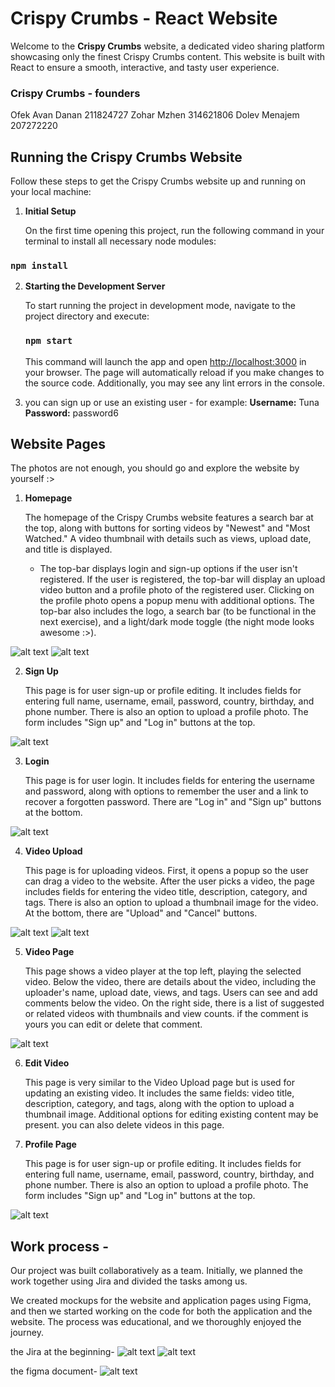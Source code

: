# Crispy Crumbs - React Website

Welcome to the **Crispy Crumbs** website, a dedicated video sharing platform showcasing only the finest Crispy Crumbs content. This website is built with React to ensure a smooth, interactive, and tasty user experience.


### Crispy Crumbs - founders
Ofek Avan Danan 211824727
Zohar Mzhen 314621806
Dolev Menajem 207272220

## Running the Crispy Crumbs Website

Follow these steps to get the Crispy Crumbs website up and running on your local machine:

1. **Initial Setup**
   
   On the first time opening this project, run the following command in your terminal to install all necessary node modules:
   
  ### `npm install`


2. **Starting the Development Server**

   To start running the project in development mode, navigate to the project directory and execute:
   
   ### `npm start`
   
   This command will launch the app and open [http://localhost:3000](http://localhost:3000) in your browser. The page will automatically reload if you make changes to the source code. Additionally, you may see any lint errors in the console.

3. you can sign up or use an existing user - for example:
   **Username:** Tuna
   **Password:** password6

## Website Pages
The photos are not enough, you should go and explore the website by yourself :>

1. **Homepage**
   
   The homepage of the Crispy Crumbs website features a search bar at the top, along with buttons for sorting videos by "Newest" and "Most Watched." A video thumbnail with details such as views, upload date, and title is displayed.
   
   - The top-bar displays login and sign-up options if the user isn't registered. If the user is registered, the top-bar will display an upload video button and a profile photo of the registered user. Clicking on the profile photo opens a popup menu with additional options. The top-bar also includes the logo, a search bar (to be functional in the next exercise), and a light/dark mode toggle (the night mode looks awesome :>).

![alt text](<readme photos/Home.png>)
![alt text](<readme photos/Dark mode home page.png>)

2. **Sign Up**
   
   This page is for user sign-up or profile editing. It includes fields for entering full name, username, email, password, country, birthday, and phone number. There is also an option to upload a profile photo. The form includes "Sign up" and "Log in" buttons at the top.

![alt text](<readme photos/Sign Up.png>)

3. **Login**
   
   This page is for user login. It includes fields for entering the username and password, along with options to remember the user and a link to recover a forgotten password. There are "Log in" and "Sign up" buttons at the bottom.

![alt text](<readme photos/Login.png>)

4. **Video Upload**
   
   This page is for uploading videos. First, it opens a popup so the user can drag a video to the website. After the user picks a video, the page includes fields for entering the video title, description, category, and tags. There is also an option to upload a thumbnail image for the video. At the bottom, there are "Upload" and "Cancel" buttons.

![alt text](<readme photos/Upload 1.png>)
![alt text](<readme photos/Upload 2.png>)

5. **Video Page**
   
   This page shows a video player at the top left, playing the selected video. Below the video, there are details about the video, including the uploader's name, upload date, views, and tags. Users can see and add comments below the video. On the right side, there is a list of suggested or related videos with thumbnails and view counts. if the comment is yours you can edit or delete that comment.

![alt text](<readme photos/Video example.png>)

6. **Edit Video**
   
   This page is very similar to the Video Upload page but is used for updating an existing video. It includes the same fields: video title, description, category, and tags, along with the option to upload a thumbnail image. Additional options for editing existing content may be present. you can also delete videos in this page.


7. **Profile Page**
   
   This page is for user sign-up or profile editing. It includes fields for entering full name, username, email, password, country, birthday, and phone number. There is also an option to upload a profile photo. The form includes "Sign up" and "Log in" buttons at the top.

![alt text](<readme photos/Profile.png>)

## Work process -  
Our project was built collaboratively as a team. 
Initially, we planned the work together using Jira and divided the tasks among us. 

We created mockups for the website and application pages using Figma, and then we started working on the code for both the application and the website. The process was educational, and we thoroughly enjoyed the journey.

the Jira at the beginning-
![alt text](<readme photos/Jira start.png>)
![alt text](<readme photos/Jira end.png>)

the figma document-
![alt text](<readme photos/Figma.png>)